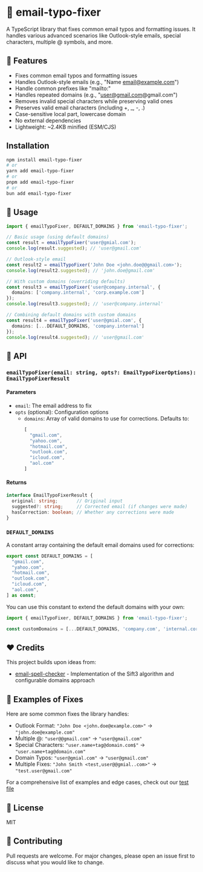 # 📧 email-typo-fixer

A TypeScript library that fixes common email typos and formatting issues. It handles various advanced scenarios like Outlook-style emails, special characters, multiple @ symbols, and more.

## 🌟 Features

- Fixes common email typos and formatting issues
- Handles Outlook-style emails (e.g., "Name <email@example.com>")
- Handle common prefixes like "mailto:"
- Handles repeated domains (e.g., "user@gmail.com@gmail.com")
- Removes invalid special characters while preserving valid ones
- Preserves valid email characters (including +, _, -, .)
- Case-sensitive local part, lowercase domain
- No external dependencies
- Lightweight: ~2.4KB minified (ESM/CJS)

## Installation

```bash
npm install email-typo-fixer
# or
yarn add email-typo-fixer
# or
pnpm add email-typo-fixer
# or
bun add email-typo-fixer
```

## 🚀 Usage

```typescript
import { emailTypoFixer, DEFAULT_DOMAINS } from 'email-typo-fixer';

// Basic usage (using default domains)
const result = emailTypoFixer('user@gmial.com');
console.log(result.suggested); // 'user@gmail.com'

// Outlook-style email
const result2 = emailTypoFixer('John Doe <john.doe@@gmail.com>');
console.log(result2.suggested); // 'john.doe@gmail.com'

// With custom domains (overriding defaults)
const result3 = emailTypoFixer('user@company.internal', {
  domains: ['company.internal', 'corp.example.com']
});
console.log(result3.suggested); // 'user@company.internal'

// Combining default domains with custom domains
const result4 = emailTypoFixer('user@gmial.com', {
  domains: [...DEFAULT_DOMAINS, 'company.internal']
});
console.log(result4.suggested); // 'user@gmail.com'
```

## 📘 API

### `emailTypoFixer(email: string, opts?: EmailTypoFixerOptions): EmailTypoFixerResult`

#### Parameters

- `email`: The email address to fix
- `opts` (optional): Configuration options
  - `domains`: Array of valid domains to use for corrections. Defaults to: 
    ```typescript
    [
      "gmail.com",
      "yahoo.com",
      "hotmail.com",
      "outlook.com",
      "icloud.com",
      "aol.com"
    ]
    ```

#### Returns

```typescript
interface EmailTypoFixerResult {
  original: string;       // Original input
  suggested?: string;     // Corrected email (if changes were made)
  hasCorrection: boolean; // Whether any corrections were made
}
```

### `DEFAULT_DOMAINS`

A constant array containing the default email domains used for corrections:

```typescript
export const DEFAULT_DOMAINS = [
  "gmail.com",
  "yahoo.com",
  "hotmail.com",
  "outlook.com",
  "icloud.com",
  "aol.com",
] as const;
```

You can use this constant to extend the default domains with your own:
```typescript
import { emailTypoFixer, DEFAULT_DOMAINS } from 'email-typo-fixer';

const customDomains = [...DEFAULT_DOMAINS, 'company.com', 'internal.corp'];
```

## ❤️ Credits

This project builds upon ideas from:
- [email-spell-checker](https://github.com/ZooTools/email-spell-checker) - Implementation of the Sift3 algorithm and configurable domains approach

## 📝 Examples of Fixes

Here are some common fixes the library handles:

- Outlook Format: `"John Doe <john.doe@example.com>"` → `"john.doe@example.com"`
- Multiple @: `"user@@gmail.com"` → `"user@gmail.com"`
- Special Characters: `"user.name+tag@domain.com$"` → `"user.name+tag@domain.com"`
- Domain Typos: `"user@gmial.com"` → `"user@gmail.com"`
- Multiple Fixes: `"John Smith <test,user@@gmial..com>"` → `"test.user@gmail.com"`

For a comprehensive list of examples and edge cases, check out our [test file](https://github.com/Patrick-Ullrich/email-typo-fixer/blob/main/src/index.test.ts)

## 📄 License

MIT

## 🤝 Contributing

Pull requests are welcome. For major changes, please open an issue first to discuss what you would like to change.
